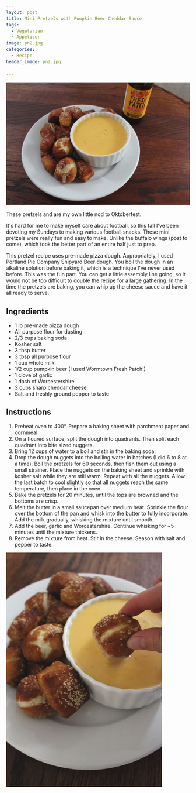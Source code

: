 ```yaml
---
layout: post
title: Mini Pretzels with Pumpkin Beer Cheddar Sauce
tags:
  - Vegetarian
  - Appetizer
image: pn2.jpg
categories:
  - Recipe
header_image: pn2.jpg

---
```


![Image of Mini Pretzels with Pumpkin Beer Cheddar Sauce.](/upload/pn2.jpg)

These pretzels and are my own little nod to Oktoberfest.  
  

  
It's hard for me to make myself care about football, so this fall I've been devoting my Sundays to making various football snacks. These mini pretzels were really fun and easy to make. Unlike the buffalo wings (post to come), which took the better part of an entire half just to prep.  
  
This pretzel recipe uses pre-made pizza dough. Appropriately, I used Portland Pie Company Shipyard Beer dough. You boil the dough in an alkaline solution before baking it, which is a technique I've never used before. This was the fun part. You can get a little assembly line going, so it would not be too difficult to double the recipe for a large gathering. In the time the pretzels are baking, you can whip up the cheese sauce and have it all ready to serve.

## Ingredients

- 1 lb pre-made pizza dough
- All purpose flour for dusting
- 2/3 cups baking soda
- Kosher salt
- 3 tbsp butter
- 3 tbsp all purpose flour
- 1 cup whole milk
- 1/2 cup pumpkin beer (I used Wormtown Fresh Patch!)
- 1 clove of garlic
- 1 dash of Worcestershire
- 3 cups sharp cheddar cheese
- Salt and freshly ground pepper to taste

## Instructions

1. Preheat oven to 400°. Prepare a baking sheet with parchment paper and cornmeal.
1. On a floured surface, split the dough into quadrants. Then split each quadrant into bite sized nuggets. 
1. Bring 12 cups of water to a boil and stir in the baking soda.
1. Drop the dough nuggets into the boiling water in batches (I did 6 to 8 at a time). Boil the pretzels for 60 seconds, then fish them out using a small strainer. Place the nuggets on the baking sheet and sprinkle with kosher salt while they are still warm. Repeat with all the nuggets. Allow the last batch to cool slightly so that all nuggets reach the same temperature, then place in the oven. 
1. Bake the pretzels for 20 minutes, until the tops are browned and the bottoms are crisp.
1. Melt the butter in a small saucepan over medium heat. Sprinkle the flour over the bottom of the pan and whisk into the butter to fully incorporate. Add the milk gradually, whisking the mixture until smooth. 
1. Add the beer, garlic and Worcestershire. Continue whisking for ~5 minutes until the mixture thickens.
1. Remove the mixture from heat. Stir in the cheese. Season with salt and pepper to taste.





![Image of Mini Pretzels with Pumpkin Beer Cheddar Sauce.](/upload/pn1.jpg)